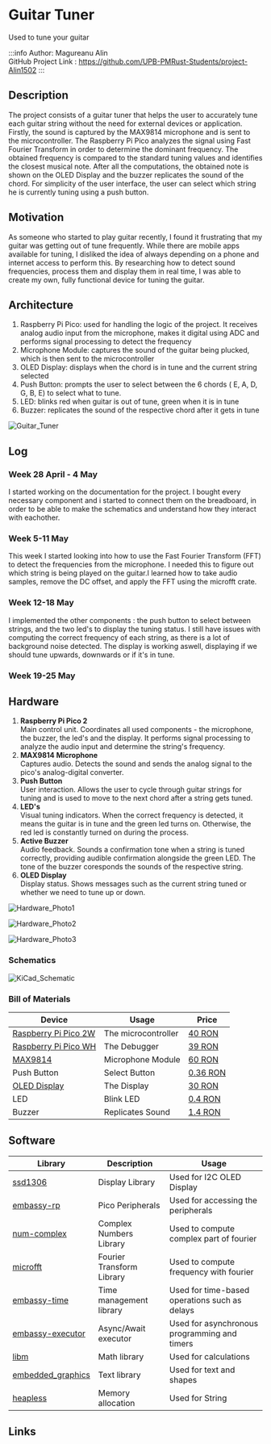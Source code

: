 # Guitar Tuner
Used to tune your guitar

:::info
Author: Magureanu Alin \
GitHub Project Link : https://github.com/UPB-PMRust-Students/project-Alin1502
:::

## Description
The project consists of a guitar tuner that helps the user to accurately tune each guitar string without the need for external devices or application. 
Firstly, the sound is captured by the MAX9814 microphone and is sent to the microcontroller. The Raspberry Pi Pico analyzes the signal using Fast Fourier Transform in order to determine the dominant frequency. The obtained frequency is compared to the standard tuning values and identifies the closest musical note. After all the computations, the obtained note is shown on the OLED Display and the buzzer replicates the sound of the chord. For simplicity of the user interface, the user can select which string he is currently tuning using a push button.

## Motivation
As someone who started to play guitar recently, I found it frustrating that my guitar was getting out of tune frequently. While there are mobile apps available for tuning, I disliked the idea of always depending on a phone and internet access to perform this. By researching how to detect sound frequencies, process them and display them in real time, I was able to create my own, fully functional device for tuning the guitar.

## Architecture

1. Raspberry Pi Pico: used for handling the logic of the project. It receives analog audio input from the microphone, makes it digital using ADC and performs signal processing to detect the frequency
2. Microphone Module: captures the sound of the guitar being plucked, which is then sent to the microcontroller
3. OLED Display: displays when the chord is in tune and the current string selected
4. Push Button: prompts the user to select between the 6 chords ( E, A, D, G, B, E) to select what to tune.
5. LED: blinks red when guitar is out of tune, green when it is in tune
6. Buzzer: replicates the sound of the respective chord after it gets in tune

![Guitar_Tuner](./diagrama.webp)

## Log 

### Week 28 April - 4 May
I started working on the documentation for the project. I bought every necessary component and i started to connect them on the breadboard, in order to be able to make the schematics and understand how they interact with eachother.
### Week 5-11 May
This week I started looking into how to use the Fast Fourier Transform (FFT) to detect the frequencies from the microphone. I needed this to figure out which string is being played on the guitar.I learned how to take audio samples, remove the DC offset, and apply the FFT using the microfft crate.
### Week 12-18 May 
I implemented the other components : the push button to select between strings, and the two led's to display the tuning status. I still have issues with computing the correct frequency of each string, as there is a lot of background noise detected. The display is working aswell, displaying if we should tune upwards, downwards or if it's in tune.
### Week 19-25 May 


## Hardware
1. **Raspberry Pi Pico 2**  
Main control unit. Coordinates all used components - the microphone, the buzzer, the led's and the display. It performs signal processing to analyze the audio input and determine the string's frequency.
2. **MAX9814 Microphone**   
Captures audio. Detects the sound and sends the analog signal to the pico's analog-digital converter.
3. **Push Button**  
User interaction. Allows the user to cycle through guitar strings for tuning and is used to move to the next chord after a string gets tuned.
4. **LED's**  
Visual tuning indicators. When the correct frequency is detected, it means the guitar is in tune and the green led turns on. Otherwise, the red led is constantly turned on during the process.
5. **Active Buzzer**  
Audio feedback. Sounds a confirmation tone when a string is tuned correctly, providing audible confirmation alongside the green LED. The tone of the buzzer coresponds the sounds of the respective string.
6. **OLED Display**  
Display status. Shows messages such as the current string tuned or whether we need to tune up or down.  


![Hardware_Photo1](./hardware_off.webp)

![Hardware_Photo2](./hardware_tuned.webp)

![Hardware_Photo3](./hardware_not_tuned.webp)
### Schematics

![KiCad_Schematic](./kicad.webp)

### Bill of Materials
| Device | Usage | Price |
|--------|--------|-------|
| [Raspberry Pi Pico 2W](https://www.raspberrypi.com/documentation/microcontrollers/pico-series.html) | The microcontroller | [40 RON](https://www.optimusdigital.ro/en/raspberry-pi-boards/13327-raspberry-pi-pico-2-w.html?search_query=raspberry+pi+pico+2w&results=36) |
| [Raspberry Pi Pico WH](https://www.raspberrypi.com/documentation/microcontrollers/pico-series.html) | The Debugger | [39 RON](https://www.optimusdigital.ro/en/raspberry-pi-boards/12395-raspberry-pi-pico-wh.html?srsltid=AfmBOopdlNbPIeP-BRNzfXWN6kYsqQZ9dnm39K7uuF7WCxecjr7_kDWq) |
| [MAX9814](https://www.analog.com/media/en/technical-documentation/data-sheets/max9814.pdf) | Microphone Module| [60 RON](https://www.optimusdigital.ro/en/others/1194-electret-microphone-amplifier-max9814-with-auto-gain-control.html?search_query=max9814&results=2) |
| Push Button | Select Button | [0.36 RON](https://www.optimusdigital.ro/en/buttons-and-switches/1119-6x6x6-push-button.html?search_query=button&results=491) |
| [OLED Display](https://cdn-shop.adafruit.com/datasheets/SSD1306.pdf) | The Display | [30 RON](https://www.emag.ro/afisaj-oled-ssd1306-oled-i2c-compatibil-arduino-si-raspberry-pi-27x27x4-mm-albastru-c9/pd/D3C7C1YBM/?utm_medium=ios&utm_source=mobile%20app&utm_campaign=share%20product) |
| LED | Blink LED | [0.4 RON](https://www.optimusdigital.ro/en/leds/38-5-mm-green-led-with-difused-lens.html?search_query=led&results=2049) |
| Buzzer | Replicates Sound | [1.4 RON](https://www.optimusdigital.ro/en/buzzers/634-5v-passive-buzzer.html?srsltid=AfmBOop6YS3xvQqrdw4Is5j7eh74mKUJTBTt8pieBJUydFhvGemBlCR0) |
## Software

| Library | Description | Usage |
|---------|-------------|-------|
| [ssd1306](https://docs.rs/ssd1306/latest/ssd1306/) | Display Library | Used for I2C OLED Display |
| [embassy-rp](https://docs.embassy.dev/embassy-rp/git/rp2040/index.html) | Pico Peripherals | Used for accessing the peripherals|
| [num-complex](https://docs.rs/num-complex/latest/num_complex/) | Complex Numbers Library | Used to compute complex part of fourier |
| [microfft](https://docs.rs/microfft/latest/microfft/) | Fourier Transform Library | Used to compute frequency with fourier  |
| [embassy-time](https://docs.rs/embassy-time/latest/embassy_time/) | Time management library  |Used for time-based operations such as delays |
| [embassy-executor](https://docs.rs/embassy-executor/latest/embassy_executor/) | Async/Await executor  |Used for asynchronous programming and timers |
| [libm](https://docs.rs/libm/latest/libm/) | Math library | Used for calculations |
| [embedded_graphics](https://docs.rs/embedded-graphics/latest/embedded_graphics/) | Text library | Used for text and shapes |
| [heapless](https://docs.rs/heapless/latest/heapless/) | Memory allocation | Used for String |


## Links
